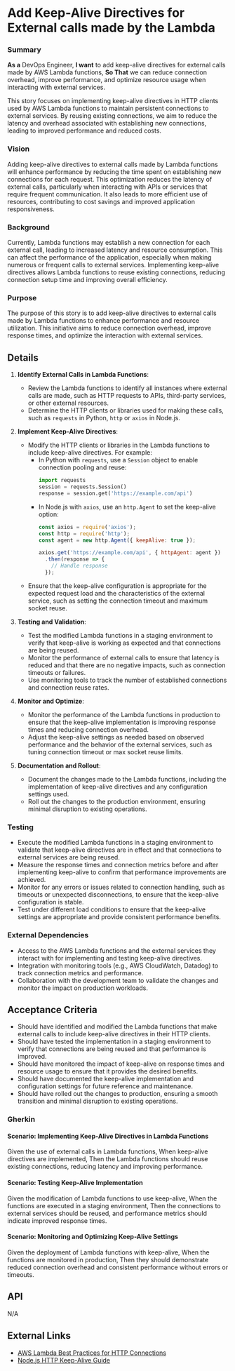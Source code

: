 
# Add Keep-Alive Directives for External calls made by the Lambda
### Summary
**As a** DevOps Engineer, **I want** to add keep-alive directives for external calls made by AWS Lambda functions, **So That** we can reduce connection overhead, improve performance, and optimize resource usage when interacting with external services.

This story focuses on implementing keep-alive directives in HTTP clients used by AWS Lambda functions to maintain persistent connections to external services. By reusing existing connections, we aim to reduce the latency and overhead associated with establishing new connections, leading to improved performance and reduced costs.

### Vision
Adding keep-alive directives to external calls made by Lambda functions will enhance performance by reducing the time spent on establishing new connections for each request. This optimization reduces the latency of external calls, particularly when interacting with APIs or services that require frequent communication. It also leads to more efficient use of resources, contributing to cost savings and improved application responsiveness.

### Background
Currently, Lambda functions may establish a new connection for each external call, leading to increased latency and resource consumption. This can affect the performance of the application, especially when making numerous or frequent calls to external services. Implementing keep-alive directives allows Lambda functions to reuse existing connections, reducing connection setup time and improving overall efficiency.

### Purpose
The purpose of this story is to add keep-alive directives to external calls made by Lambda functions to enhance performance and resource utilization. This initiative aims to reduce connection overhead, improve response times, and optimize the interaction with external services.

## Details
1. **Identify External Calls in Lambda Functions**:
    - Review the Lambda functions to identify all instances where external calls are made, such as HTTP requests to APIs, third-party services, or other external resources.
    - Determine the HTTP clients or libraries used for making these calls, such as `requests` in Python, `http` or `axios` in Node.js.

2. **Implement Keep-Alive Directives**:
    - Modify the HTTP clients or libraries in the Lambda functions to include keep-alive directives. For example:
        - In Python with `requests`, use a `Session` object to enable connection pooling and reuse:
          ```python
          import requests
          session = requests.Session()
          response = session.get('https://example.com/api')
          ```
        - In Node.js with `axios`, use an `http.Agent` to set the keep-alive option:
          ```javascript
          const axios = require('axios');
          const http = require('http');
          const agent = new http.Agent({ keepAlive: true });

          axios.get('https://example.com/api', { httpAgent: agent })
            .then(response => {
              // Handle response
            });
          ```
    - Ensure that the keep-alive configuration is appropriate for the expected request load and the characteristics of the external service, such as setting the connection timeout and maximum socket reuse.

3. **Testing and Validation**:
    - Test the modified Lambda functions in a staging environment to verify that keep-alive is working as expected and that connections are being reused.
    - Monitor the performance of external calls to ensure that latency is reduced and that there are no negative impacts, such as connection timeouts or failures.
    - Use monitoring tools to track the number of established connections and connection reuse rates.

4. **Monitor and Optimize**:
    - Monitor the performance of the Lambda functions in production to ensure that the keep-alive implementation is improving response times and reducing connection overhead.
    - Adjust the keep-alive settings as needed based on observed performance and the behavior of the external services, such as tuning connection timeout or max socket reuse limits.

5. **Documentation and Rollout**:
    - Document the changes made to the Lambda functions, including the implementation of keep-alive directives and any configuration settings used.
    - Roll out the changes to the production environment, ensuring minimal disruption to existing operations.

### Testing
- Execute the modified Lambda functions in a staging environment to validate that keep-alive directives are in effect and that connections to external services are being reused.
- Measure the response times and connection metrics before and after implementing keep-alive to confirm that performance improvements are achieved.
- Monitor for any errors or issues related to connection handling, such as timeouts or unexpected disconnections, to ensure that the keep-alive configuration is stable.
- Test under different load conditions to ensure that the keep-alive settings are appropriate and provide consistent performance benefits.

### External Dependencies
- Access to the AWS Lambda functions and the external services they interact with for implementing and testing keep-alive directives.
- Integration with monitoring tools (e.g., AWS CloudWatch, Datadog) to track connection metrics and performance.
- Collaboration with the development team to validate the changes and monitor the impact on production workloads.

## Acceptance Criteria
- Should have identified and modified the Lambda functions that make external calls to include keep-alive directives in their HTTP clients.
- Should have tested the implementation in a staging environment to verify that connections are being reused and that performance is improved.
- Should have monitored the impact of keep-alive on response times and resource usage to ensure that it provides the desired benefits.
- Should have documented the keep-alive implementation and configuration settings for future reference and maintenance.
- Should have rolled out the changes to production, ensuring a smooth transition and minimal disruption to existing operations.

### Gherkin
#### Scenario: Implementing Keep-Alive Directives in Lambda Functions
Given the use of external calls in Lambda functions,
When keep-alive directives are implemented,
Then the Lambda functions should reuse existing connections, reducing latency and improving performance.

#### Scenario: Testing Keep-Alive Implementation
Given the modification of Lambda functions to use keep-alive,
When the functions are executed in a staging environment,
Then the connections to external services should be reused, and performance metrics should indicate improved response times.

#### Scenario: Monitoring and Optimizing Keep-Alive Settings
Given the deployment of Lambda functions with keep-alive,
When the functions are monitored in production,
Then they should demonstrate reduced connection overhead and consistent performance without errors or timeouts.

## API
N/A

## External Links
- [AWS Lambda Best Practices for HTTP Connections](https://docs.aws.amazon.com/lambda/latest/dg/best-practices.html)
- [Node.js HTTP Keep-Alive Guide](https://nodejs.org/api/http.html#http_class_http_agent)
